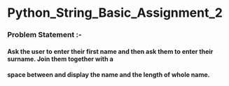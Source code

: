 # Python_String_Basic_Assignment_2

### Problem Statement :- 

#### Ask the user to enter their first name and then ask them to enter their surname. Join them together with a
#### space between and display the name and the length of whole name.
